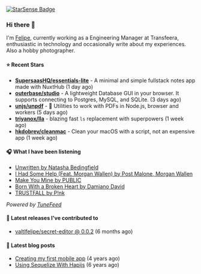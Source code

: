 <a href="https://starsense.app/developer-types" target="_blank"><img src="https://starsense.app/api/badge/?user=valtlfelipe" alt="StarSense Badge"></a>

### Hi there 👋

I'm [Felipe](https://felipevm.com), currently working as a Engineering Manager at Transfeera, enthusiastic in technology and occasionally write about my experiences. Also a hobby photographer.

#### ⭐ Recent Stars
- **[SupersaasHQ/essentials-lite](https://github.com/SupersaasHQ/essentials-lite)** - A minimal and simple fullstack notes app made with NuxtHub (1 day ago)
- **[outerbase/studio](https://github.com/outerbase/studio)** - A lightweight Database GUI in your browser. It supports connecting to Postgres, MySQL, and SQLite. (3 days ago)
- **[unjs/unpdf](https://github.com/unjs/unpdf)** - 📄 Utilities to work with PDFs in Node.js, browser and workers (5 days ago)
- **[triyanox/lla](https://github.com/triyanox/lla)** - blazing fast `ls` replacement with superpowers (1 week ago)
- **[hkdobrev/cleanmac](https://github.com/hkdobrev/cleanmac)** - Clean your macOS with a script, not an expensive app (1 week ago)

#### 🎧 What I have been listening
- [Unwritten by Natasha Bedingfield](https://open.spotify.com/track/3U5JVgI2x4rDyHGObzJfNf)
- [I Had Some Help (Feat. Morgan Wallen) by Post Malone, Morgan Wallen](https://open.spotify.com/track/7221xIgOnuakPdLqT0F3nP)
- [Make You Mine by PUBLIC](https://open.spotify.com/track/5iFwAOB2TFkPJk8sMlxP8g)
- [Born With a Broken Heart by Damiano David](https://open.spotify.com/track/2z9FUHRkbkV4BObNzbHsFU)
- [TRUSTFALL by P!nk](https://open.spotify.com/track/4FWbsd91QSvgr1dSWwW51e)

_Powered by [TuneFeed](https://tunefeed.app?ref=valtlfelipe-gh-profile)_ 

#### 🚀 Latest releases I've contributed to


- [valtlfelipe/secret-editor @ 0.0.2](https://github.com/valtlfelipe/secret-editor/releases/tag/0.0.2) (6 months ago)

#### 📄 Latest blog posts
- [Creating my first mobile app](https://felipevm.com/posts/creating-my-first-mobile-app/) (4 years ago)
- [Using Sequelize With Hapijs](https://felipevm.com/posts/using-sequelize-with-hapijs/) (6 years ago)
